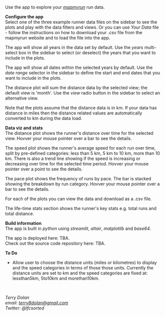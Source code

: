 Use the app to explore your *[mapmyrun](https://www.mapmyrun.com/)* run data. 

**Configure the app**  
Select one of the three example runner data files on the sidebar to see the 
plots and play with the data filters and views.
Or you can use *Your Data* file - follow the instructions on how to download
your .csv file from the mapmyrun website and to load the file into the app.

The app will show all years in the data set by default.
Use the *years* multi-select box in the sidebar to select (or deselect) the
years that you want to include in the plots.

The app will show all dates within the selected years by default.
Use the *date range* selector in the sidebar to define the start and end
dates that you want to include in the plots.

The distance plot will sum the distance data by the selected view; the 
default view is 'month'.
Use the *view* radio button in the sidebar to select an alternative view.

Note that the plots assume that the distance data is in km.
If your data has distance in miles then the distance related values are
automatically converted to km during the data load.

**Data viz and stats**  
The distance plot shows the runner's distance over time for the selected view.
Hovver your mouse pointer over a bar to see the details.

The speed plot shows the runner's average speed for each run over time, split
by pre-defined categories: less than 5 km, 5 km to 10 km, more than 10 km.
There is also a trend line showing if the speed is increasing or decreasing
over time for the selected time period. 
Hovver your mouse pointer over a point to see the details.

The pace plot shows the frequency of runs by pace. 
The bar is stacked showing the breakdown by run category.
Hovver your mouse pointer over a bar to see the details.

For each of the plots you can view the data and download as a .csv file.

The life-time stats section shows the runner's key stats e.g. total runs and 
total distance.

**Build information**  
The app is built in *python* using *streamlit*, *altair*, *matplotlib* and
*base64*.

The app is deployed here: TBA.  
Check out the source code repository here: TBA.

**To Do**  
+ Allow user to choose the distance units (miles or kilometres) to display and
the speed categories in terms of those those units.
Currently the distance units are set to km and the speed categories are fixed
at: lessthan5km, 5to10km and morethan10km.

&nbsp;
&nbsp;

*Terry Dolan*  
*email: terry8dolan@gmail.com*  
*Twitter: @lfcsorted*